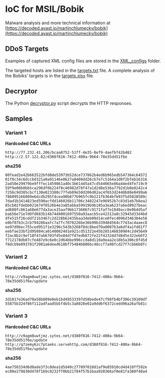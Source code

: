 # IoC for MSIL/Bobik
Malware analysis and more technical information at [https://decoded.avast.io/martinchlumecky/bobik](https://decoded.avast.io/martinchlumecky/bobik)

## DDoS Targets
Examples of captured XML config files are stored in the [XML_configs](https://github.com/avast/ioc/tree/master/Bobik/XML_configs) folder.

The targeted hosts are listed in the [targets.txt](targets.txt) file. A complete analysis of the Bobiks’ targets is in the [targets.xlsx](targets.xlsx) file.

## Decryptor
The Python [decryptor.py](decryptor.py) script decrypts the HTTP responses.

## Samples

### Variant 1

**Hardcoded C&C URLs**

    http://77.232.41.206/bcaa8752-51ff-4e35-8ef9-4aefbf42b482
    http://2.57.122.82/d380f816-7412-400a-9b64-78e35dd51f6e  

**sha256**

    00fead2e42b663522bfd8de53973b52dce737862b4ed6b965edb547364c64572
    01f0c34c6dccbd321a0a91146e8627a8408dd26cb7e7c5164a1d0f2bfeb16316
    2a450e29979be9fffec1459861a40c3b61445a47cd544665e86a44ed4fe719c9
    59f9e06b0bb5ca296df0b224f8c46982d78f47a1d2d8e536a7792d1b0e8242c4
    7256c9d385cbcf130e023380c77feb89e50d206d82ac4f653d2448b88e0499a6
    786095166809e6dcdb295f4cea90b877b965fc9b221fb364bfb93f5d5028589c
    7dad1b3414823ed590acfdd146026b11706c3482247e96952b7c83d1eb7b8ea2
    85cb02fdebb021674f8526b4e3a85abba59919b9b185a3ea6237a6ed8927beac
    ad680fc861a68e677da3ace15aaf9bb1736867c9171faf7e1849acc0e9bdd5af
    bab56e71e7d0fd683b14b74d4001697550a93aacb5ce42313a8c32945d33d4bd
    dfe515f26cddf21b3467c2d228b62435baa3deb09d14ce0fec4096d346384e58
    e8bf07b3c2cb794286aafc7a7fc7070226be36b99b339484564c7743ac4aaec8
    ee97d9bec755ced951f1e3296c543b3268f8dc8bed70a0007b3a6df4a1fd81f7
    eebfae33bf2d95084ca01400824d1e921cd51322e45b285146830984c2d45649
    f2ac8b2c9ef18f47ab6703fd5e84d7fd7edb872fe22f42324d7d8d5e322eb6f2
    f712178db07cfe487e9c6e0c2d64bbe996ccda8d110a9eaa2e18b5a306c0f45d
    f8dcb9e093781f2081a6deed618bf75484b086bc48ccf7a98fcd27f7cbb6b8fc

### Variant 2

**Hardcoded C&C URLs**

    http://v9agm8uwtjmz.sytes.net/d380f816-7412-400a-9b64-78e35dd51f6e/update

**sha256**

    3d1817e36ad70a58b809e0eb1bd49533397d58bede47cf98fb4bf306c39109df
    55875b324f86f112adfaad5b5f4b5c3a8028e02a9dd6f6372cedd96a26afb81c

  

### Variant 3

**Hardcoded C&C URLs**

    http://v9agm8uwtjmz.sytes.net/d380f816-7412-400a-9b64-78e35dd51f6e/update
    http://q7zemy6zc7ptaeks.servehttp.com/d380f816-7412-400a-9b64-78e35dd51f6e/update
    

**sha256**

    4ae750334d6d0ade3f3c8dea1d5d49c277097010d1af9e85910cd4d410ff592e
    ec80e279830d478f169c8232ff0bb21f84f57b1baa920366af0e81fa380f48a4
